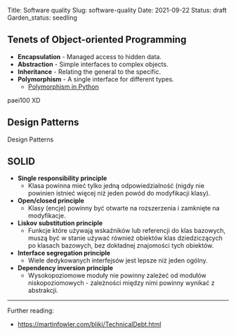 Title: Software quality
Slug: software-quality
Date: 2021-09-22
Status: draft
Garden_status: seedling

## Tenets of Object-oriented Programming
- **Encapsulation** - Managed access to hidden data.
- **Abstraction** - Simple interfaces to complex objects.
- **Inheritance** - Relating the general to the specific.
- **Polymorphism** - A single interface for different types.
	- [Polymorphism in Python](https://www.programiz.com/python-programming/polymorphism)

paei100 XD

## Design Patterns

Design Patterns

## SOLID

- **Single responsibility principle**
	- Klasa powinna mieć tylko jedną odpowiedzialność (nigdy nie powinien istnieć więcej niż jeden powód do modyfikacji klasy).
- **Open/closed principle**
	- Klasy (encje) powinny być otwarte na rozszerzenia i zamknięte na modyfikacje.
- **Liskov substitution principle**
	- Funkcje które używają wskaźników lub referencji do klas bazowych, muszą być w stanie używać również obiektów klas dziedziczących po klasach bazowych, bez dokładnej znajomości tych obiektów.
- **Interface segregation principle**
	- Wiele dedykowanych interfejsów jest lepsze niż jeden ogólny.
- **Dependency inversion principle**
	- Wysokopoziomowe moduły nie powinny zależeć od modułów niskopoziomowych - zależności między nimi powinny wynikać z abstrakcji.

---

Further reading:
- https://martinfowler.com/bliki/TechnicalDebt.html